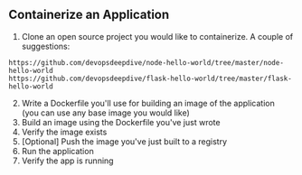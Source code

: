## Containerize an Application

1. Clone an open source project you would like to containerize. A couple of suggestions:

```
https://github.com/devopsdeepdive/node-hello-world/tree/master/node-hello-world
https://github.com/devopsdeepdive/flask-hello-world/tree/master/flask-hello-world
```
2. Write a Dockerfile you'll use for building an image of the application (you can use any base image you would like)
3. Build an image using the Dockerfile you've just wrote
4. Verify the image exists
5. [Optional] Push the image you've just built to a registry
6. Run the application
7. Verify the app is running
